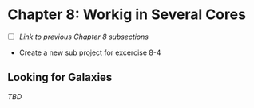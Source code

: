 # Chapter 8: Workig in Several Cores

- [ ] _Link to previous Chapter 8 subsections_
- Create a new sub project for excercise 8-4


## Looking for Galaxies

_TBD_
